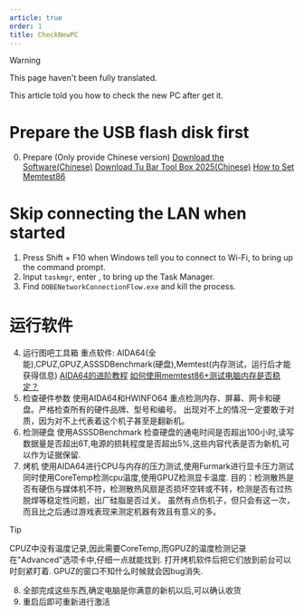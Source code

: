 ```yaml
---
article: true
order: 1
title: CheckNewPC
---
```



> [!warning]
> This page haven't been fully translated.

This article told you how to check the new PC after get it.
<!-- more -->

# Prepare the USB flash disk first
0. Prepare (Only provide Chinese version)
[Download the Software(Chinese)](http://xz.puremcs.top/chfs/shared/CheckNewApps.zip)
[Download Tu Bar Tool Box 2025(Chinese)](http://xz.puremcs.top/chfs/shared/%E5%9B%BE%E5%90%A7%E5%B7%A5%E5%85%B7%E7%AE%B12025.rar)
[How to Set Memtest86](memtest86.md)

# Skip connecting the LAN when started
1. Press Shift + F10 when Windows tell you to connect to Wi-Fi, to bring up the command prompt.
2. Input `taskmgr`, enter , to bring up the Task Manager.
3. Find `OOBENetworkConnectionFlow.exe` and kill the process.

# 运行软件
4. 运行图吧工具箱
重点软件: AIDA64(全能),CPUZ,GPUZ,ASSSDBenchmark(硬盘),Memtest(内存测试，运行后才能获得信息)
[AIDA64的进阶教程](https://post.smzdm.com/p/a785w8vg/)
[如何使用memtest86+测试电脑内存是否稳定？](https://www.bilibili.com/opus/823321479496073315)
5. 检查硬件参数 使用AIDA64和HWINFO64
重点检测内存、屏幕、网卡和硬盘。严格检查所有的硬件品牌、型号和编号。
出现对不上的情况一定要敢于对质，因为对不上代表着这个机子甚至是翻新机。
6. 检测硬盘 使用ASSSDBenchmark
检查硬盘的通电时间是否超出100小时,读写数据量是否超出6T,电源的损耗程度是否超出5%,这些内容代表是否为新机,可以作为证据保留.
7. 烤机 使用AIDA64进行CPU与内存的压力测试,使用Furmark进行显卡压力测试
同时使用CoreTemp检测cpu温度,使用GPUZ检测显卡温度.
目的：检测散热是否有硬伤与媒体机不符，检测散热风扇是否损坏空转或不转，检测是否有过热脱焊等稳定性问题，出厂硅脂是否过关。
虽然有点伤机子，但只会有这一次，而且比之后通过游戏表现来测定机器有效且有意义的多。
> [!tip]
> CPUZ中没有温度记录,因此需要CoreTemp,而GPUZ的温度检测记录在"Advanced"选项卡中,仔细一点就能找到.
> 打开烤机软件后把它们放到前台可以时刻紧盯着.
> GPUZ的窗口不知什么时候就会因bug消失.

8. 全部完成这些东西,确定电脑是你满意的新机以后,可以确认收货
9. 重启后即可重新进行激活

